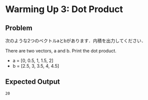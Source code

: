 # Warming Up 3: Dot Product

## Problem

次のような2つのベクトルaとbがあります．内積を出力してください．

There are two vectors, a and b. Print the dot product.

- a = [0, 0.5, 1, 1.5, 2]
- b = [2.5, 3, 3.5, 4, 4.5]

## Expected Output
```
20
```